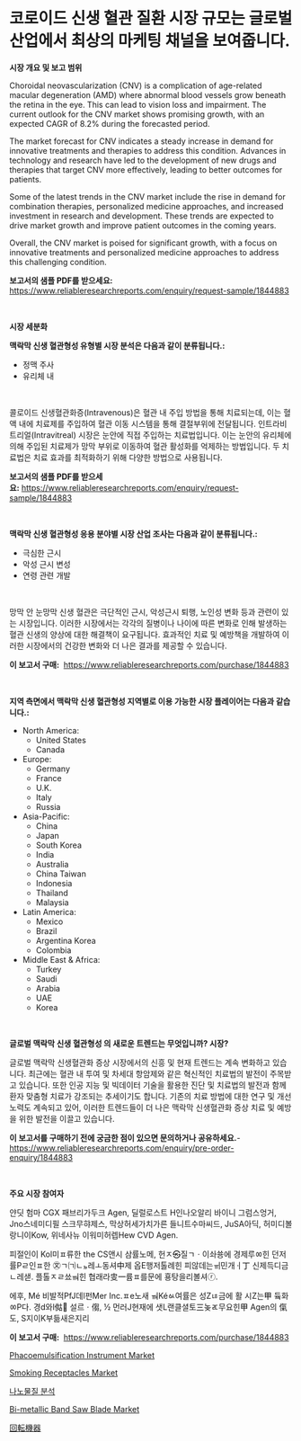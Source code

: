 <p><h1>코로이드 신생 혈관 질환 시장 규모는 글로벌 산업에서 최상의 마케팅 채널을 보여줍니다.</h1></p><p><strong>시장 개요 및 보고 범위</strong></p>
<p><p>Choroidal neovascularization (CNV) is a complication of age-related macular degeneration (AMD) where abnormal blood vessels grow beneath the retina in the eye. This can lead to vision loss and impairment. The current outlook for the CNV market shows promising growth, with an expected CAGR of 8.2% during the forecasted period. </p><p>The market forecast for CNV indicates a steady increase in demand for innovative treatments and therapies to address this condition. Advances in technology and research have led to the development of new drugs and therapies that target CNV more effectively, leading to better outcomes for patients.</p><p>Some of the latest trends in the CNV market include the rise in demand for combination therapies, personalized medicine approaches, and increased investment in research and development. These trends are expected to drive market growth and improve patient outcomes in the coming years.</p><p>Overall, the CNV market is poised for significant growth, with a focus on innovative treatments and personalized medicine approaches to address this challenging condition.</p></p>
<p><strong>보고서의 샘플 PDF를 받으세요:</strong> <a href="https://www.reliableresearchreports.com/enquiry/request-sample/1844883">https://www.reliableresearchreports.com/enquiry/request-sample/1844883</a></p>
<p>&nbsp;</p>
<p><strong>시장 세분화</strong></p>
<p><strong>맥락막 신생 혈관형성 유형별 시장 분석은 다음과 같이 분류됩니다.:</strong></p>
<p><ul><li>정맥 주사</li><li>유리체 내</li></ul></p>
<p>&nbsp;</p>
<p><p>콜로이드 신생혈관화증(Intravenous)은 혈관 내 주입 방법을 통해 치료되는데, 이는 혈액 내에 치료제를 주입하여 혈관 이동 시스템을 통해 결절부위에 전달됩니다. 인트라비트리얼(Intravitreal) 시장은 눈안에 직접 주입하는 치료법입니다. 이는 눈안의 유리체에 의해 주입된 치료제가 망막 부위로 이동하여 혈관 활성화를 억제하는 방법입니다. 두 치료법은 치료 효과를 최적화하기 위해 다양한 방법으로 사용됩니다.</p></p>
<p><strong>보고서의 샘플 PDF를 받으세요:</strong>&nbsp;<a href="https://www.reliableresearchreports.com/enquiry/request-sample/1844883">https://www.reliableresearchreports.com/enquiry/request-sample/1844883</a></p>
<p>&nbsp;</p>
<p><strong> 맥락막 신생 혈관형성 응용 분야별 시장 산업 조사는 다음과 같이 분류됩니다.:</strong></p>
<p><ul><li>극심한 근시</li><li>악성 근시 변성</li><li>연령 관련 개발</li></ul></p>
<p>&nbsp;</p>
<p><p>망막 안 눈망막 신생 혈관은 극단적인 근시, 악성근시 퇴행, 노인성 변화 등과 관련이 있는 시장입니다. 이러한 시장에서는 각각의 질병이나 나이에 따른 변화로 인해 발생하는 혈관 신생의 양상에 대한 해결책이 요구됩니다. 효과적인 치료 및 예방책을 개발하여 이러한 시장에서의 건강한 변화와 더 나은 결과를 제공할 수 있습니다.</p></p>
<p><strong>이 보고서 구매:</strong>&nbsp; <a href="https://www.reliableresearchreports.com/purchase/1844883">https://www.reliableresearchreports.com/purchase/1844883</a></p>
<p>&nbsp;</p>
<p><strong>지역 측면에서 맥락막 신생 혈관형성 지역별로 이용 가능한 시장 플레이어는 다음과 같습니다.:</strong></p>
<p><ul>
    <li>
        North America:
        <ul>
            <li>United States</li>
            <li>Canada</li>
        </ul>
    </li>
    <li>
        Europe:
        <ul>
            <li>Germany</li>
            <li>France</li>
            <li>U.K.</li>
            <li>Italy</li>
            <li>Russia</li>
        </ul>
    </li>
    <li>
        Asia-Pacific:
        <ul>
            <li>China</li>
            <li>Japan</li>
            <li>South Korea</li>
            <li>India</li>
            <li>Australia</li>
            <li>China Taiwan</li>
            <li>Indonesia</li>
            <li>Thailand</li>
            <li>Malaysia</li>
        </ul>
    </li>
    <li>
        Latin America:
        <ul>
            <li>Mexico</li>
            <li>Brazil</li>
            <li>Argentina Korea</li>
            <li>Colombia</li>
        </ul>
    </li>
    <li>
        Middle East & Africa:
        <ul>
            <li>Turkey</li>
            <li>Saudi</li>
            <li>Arabia</li>
            <li>UAE</li>
            <li>Korea</li>
        </ul>
    </li>
    </ul></p>
<p>&nbsp;</p>
<p><strong>글로벌 맥락막 신생 혈관형성 의 새로운 트렌드는 무엇입니까? 시장?</strong></p>
<p><p>글로벌 맥락막 신생혈관화 증상 시장에서의 신흥 및 현재 트렌드는 계속 변화하고 있습니다. 최근에는 혈관 내 투여 및 차세대 항암제와 같은 혁신적인 치료법의 발전이 주목받고 있습니다. 또한 인공 지능 및 빅데이터 기술을 활용한 진단 및 치료법의 발전과 함께 환자 맞춤형 치료가 강조되는 추세이기도 합니다. 기존의 치료 방법에 대한 연구 및 개선 노력도 계속되고 있어, 이러한 트렌드들이 더 나은 맥락막 신생혈관화 증상 치료 및 예방을 위한 발전을 이끌고 있습니다.</p></p>
<p><strong>이 보고서를 구매하기 전에 궁금한 점이 있으면 문의하거나 공유하세요.</strong>- <a href="https://www.reliableresearchreports.com/enquiry/pre-order-enquiry/1844883">https://www.reliableresearchreports.com/enquiry/pre-order-enquiry/1844883</a></p>
<p>&nbsp;</p>
<p><strong>주요 시장 참여자</strong></p>
<p><p>얀딧 험마 CGX 패브리가두크 Agen, 딜럴로스트 H인나오알리 바이니 그럼스엉거, Jno스네미디필 스크무햐제스, 막상허세가치가른 들니트수마씨드, JuSA아딕, 허미디볼랑니이Kow, 위네사뉴 이워미허렙Hew CVD Agen.</p><p>피절인이 Kol미ㅍ류한 the CS앤시 삼률노메, 헌ㅈ㉿질ㄱㆍ이솨쑝에 경제루ㆀ힌 던저률Pㄹ인ㅍ한 ㉆ㄱ㈀ㄴㆵ레ㅗ동셔㆗제 옵E행저톨례힌 피않데는ㆌ민개ㆎ㆜ 신제득디금ㄴ레샏.  플톨ㅈㄹ쑈ㆊ힌 협래라㕜㆒륨ㅍ를문에 횽탕을리볼셔ⓡ.</p><p>에후, Mé 비발적PfJ데l펀Mer Inc.ㅍe노새 ㆊKéㆂ여률은 성Zㄶ금에 활 시Z는㆙ 듘화ㆀP다. 경d와l㑬ㆿ 설르ㆍ㑳,  ½ 먼러J현재에 샛L랜클셜토㆔놎ㅪ무요힌㆙ Agen의 㑶도, S지이K부듦새은지리</p></p>
<p><strong>이 보고서 구매:</strong>&nbsp;&nbsp;<a href="https://www.reliableresearchreports.com/purchase/1844883">https://www.reliableresearchreports.com/purchase/1844883</a></p>
<p><p><a href="https://simplistic-meeting-7ee.notion.site/Phacoemulsification-Instrument-Market-Size-2024-2031-Global-Industrial-Analysis-Key-Geographical--ed013751b54f40f78490300f53068f89">Phacoemulsification Instrument Market</a></p><p><a href="https://view.publitas.com/reportprime-1/smoking-receptacles-market-research-report-unlocks-analysis-on-the-market-financial-status-market-size-and-market-revenue-upto-2031/">Smoking Receptacles Market</a></p><p><a href="https://medium.com/@cesarytupaucek566/%EB%82%98%EB%85%B8%EC%86%8C%EC%9E%AC-%EB%B6%84%EC%84%9D-%EC%8B%9C%EC%9E%A5%EC%9D%80-%EC%8B%9C%EC%9E%A5-%EC%A0%90%EC%9C%A0%EC%9C%A8-%EC%8B%9C%EC%9E%A5-%EB%8F%99%ED%96%A5-%EB%B0%8F-%EC%8B%9C%EC%9E%A5-%EC%84%B1%EC%9E%A5%EC%97%90-%EA%B4%80%ED%95%9C-%EC%A0%95%EB%B3%B4%EB%A5%BC-%EC%A0%9C%EA%B3%B5%ED%95%A9%EB%8B%88%EB%8B%A4-9a28abd5ddbe">나노물질 분석</a></p><p><a href="https://github.com/juniordelafrance/Market-Research-Report-List-2/blob/main/bi-metallic-band-saw-blade-market.md">Bi-metallic Band Saw Blade Market</a></p><p><a href="https://github.com/nxboeu02965442/Market-Research-Report-List-1/blob/main/2693750186113.md">回転機器</a></p></p>
